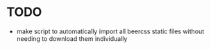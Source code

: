 # TODO
* make script to automatically import all beercss static files without needing to download them individually
